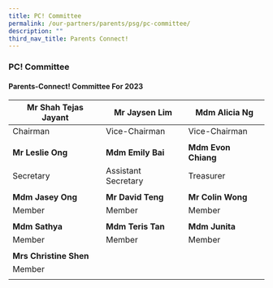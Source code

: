 ```yaml
---
title: PC! Committee
permalink: /our-partners/parents/psg/pc-committee/
description: ""
third_nav_title: Parents Connect!
---
```

### **PC! Committee**
#### **Parents-Connect! Committee For 2023**


| Mr Shah Tejas Jayant | Mr Jaysen Lim | Mdm Alicia Ng |
| -------- | -------- | -------- |
| Chairman | Vice-Chairman | Vice-Chairman   |
|     |      |     |
| **Mr Leslie Ong** | **Mdm Emily Bai** | **Mdm Evon Chiang** |
Secretary   |  Assistant Secretary    | Treasurer    |
|     |    |     |
| **Mdm Jasey Ong** | **Mr David Teng** | **Mr Colin Wong** |
| Member   | Member     | Member   |
|     |    |     |
| **Mdm Sathya** | **Mdm Teris Tan** | **Mdm Junita** |
| Member   | Member     | Member   |
|     |    |     |
| **Mrs Christine Shen** |
| Member   |
|     |    |     |